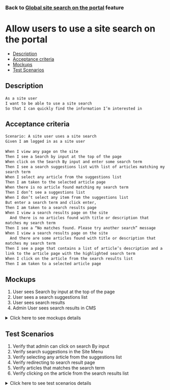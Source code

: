 ### Back to [Global site search on the portal](/../../) feature

# Allow users to use a site search on the portal

- [Description](#description)
- [Acceptance criteria](#acceptance-criteria)
- [Mockups](#mockups)
- [Test Scenarios](#test-scenarios)

## Description

    As a site user 
    I want to be able to use a site search  
    So that I can quickly find the information I’m interested in

## Acceptance criteria

    Scenario: A site user uses a site search
    Given I am logged in as a site user

    When I view any page on the site 
    Then I see a Search by input at the top of the page 
    When click on the Search By input and enter some search term
    Then I see a search suggestions list with list of articles matching my search term
    When I select any article from the suggestions list 
    Then I am taken to the selected article page
    When there is no article found matching my search term
    Then I don’t see a suggestions list
    When I don’t select any item from the suggestions list
    But enter a search term and click enter,
    Then I am taken to a search results page
    When I view a search results page on the site 
      And there is no articles found with title or description that matches my search term 
    Then I see a “No matches found. Please try another search” message
    When I view a search results page on the site 
      And there are some articles found with title or description that matches my search term 
    Then I see a page that contains a list of article’s description and a link to the article page with the highlighted search term
    When I click on the article from the search results list 
    Then I am taken to a selected article page

## Mockups

1. User sees Search by input at the top of the page 
2. User sees a search suggestions list
3. User sees search results
4. Admin User sees search results in CMS

<details>
  <summary>Click here to see mockups details</summary>

**1. User sees Search by input at the top of the page:**

![CSearch by input](/products/sport_news_portal/web_application_features/global_site_search/images/site_search.png)

**2. User sees a search suggestions list:**

![Search suggestions list](/products/sport_news_portal/web_application_features/global_site_search/images/site_search_suggestions.png)

**3. User sees search results:**

![Search results](/products/sport_news_portal/web_application_features/global_site_search/images/search_result_in_main_page.png)

**4. Admin User sees search results in CMS:**

![Search results in CMS](/products/sport_news_portal/web_application_features/global_site_search/images/search_result_in_cms_page.png)

</details>

## Test Scenarios

1. Verify that admin can click on search By input
2. Verify search suggestions in the Site Menu
3. Verify selecting any article from the suggestions list
4. Verify redirecting to search result page
5. Verify articles that matches the search term
6. Verify clicking on the article from the search results list

<details>
  <summary>Click here to see test scenarios details</summary>

### **#1. Verify that admin can click on search By input**

|#|Steps|Expected Result
------|-------|----------
|1|Go to the sport news site|
|2|Log in the user account|
|3|Observe the Search By input|A Search By input is situated at the top of the page

### **#2. Verify search suggestions in the Site Menu**

|#|Steps|Expected Result
------|-------|----------
|1|Go to the sport news site|
|2|Log in the user account|
|3|Click on the Search By input|A search suggestions with a list of articles available in the Site Menu appears

### **#3. Verify selecting any article from the suggestions list**

|#|Steps|Expected Result
------|-------|----------
|1|Go to the sport news site|
|2|Log in the user account|
|3|Click on the Search By input|A search suggestions with a list of articles available in the Site Menu appears
|4|Select any article from the suggestions list|The system redirects user to a selected articles page

### **#4. Verify redirecting to search result page**

|#|Steps|Expected Result
------|-------|----------
|1|Go to the sport news site|
|2|Log in the user account|
|3|Click on the Search By input|
|4|Don’t select any article from the suggestions list|
|5|Click Enter|The system redirects me to a search results page

### **#5. Verify articles that matches the search term**

|#|Steps|Expected Result
------|-------|----------
|1|Go to sport site news|
|2|Log in to the user account|
|3|Сlick on the Search By input|
|4|Type some search term|There are some articles found with title or description that matches my search term

### **#6. Verify clicking on the article from the search results list**

|#|Steps|Expected Result
------|-------|----------
|1|Go to sport site news|
|2|Log in to the user account|
|3|Click on Search By input at the top of the page| 
|4|Don’t select any league/team from the suggestions list, but enter a search term and click enter|
|5|Observe search result page|Page that contains a list of article’s description and a link to the article page with the highlighted search term
|6|Click on any link to article from the search results list|User is redirected to a selected article page

</details>
